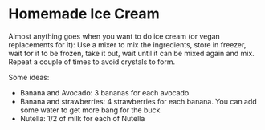 # Homemade Ice Cream

Almost anything goes when you want to do ice cream (or vegan replacements for it): Use a mixer to mix the ingredients, store in freezer, wait for it to be frozen, take it out, wait until it can be mixed again and mix. Repeat a couple of times to avoid crystals to form.

Some ideas:

- Banana and Avocado: 3 bananas for each avocado
- Banana and strawberries: 4 strawberries for each banana. You can add some water to get more bang for the buck
- Nutella: 1/2 of milk for each of Nutella
